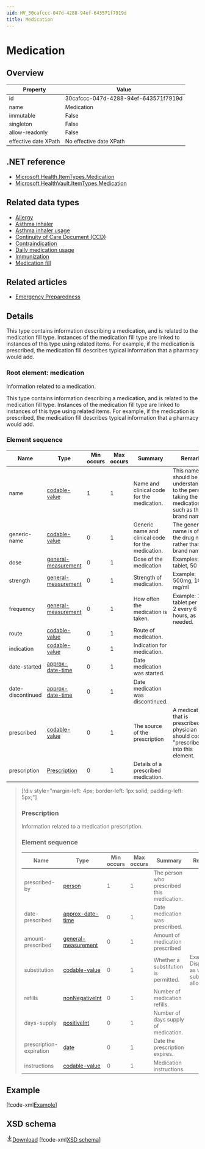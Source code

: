 ```yaml
---
uid: HV_30cafccc-047d-4288-94ef-643571f7919d
title: Medication
---
```


# Medication

## Overview

Property|Value
---|---
id|30cafccc-047d-4288-94ef-643571f7919d
name|Medication
immutable|False
singleton|False
allow-readonly|False
effective date XPath|No effective date XPath

## .NET reference
- [Microsoft.Health.ItemTypes.Medication](https://docs.microsoft.com/dotnet/api/microsoft.health.itemtypes.medication)
- [Microsoft.HealthVault.ItemTypes.Medication](https://docs.microsoft.com/dotnet/api/microsoft.healthvault.itemtypes.medication)

## Related data types

- [Allergy](xref:HV_52bf9104-2c5e-4f1f-a66d-552ebcc53df7)
- [Asthma inhaler](xref:HV_ff9ce191-2096-47d8-9300-5469a9883746)
- [Asthma inhaler usage](xref:HV_03efe378-976a-42f8-ae1e-507c497a8c6d)
- [Continuity of Care Document (CCD)](xref:HV_9c48a2b8-952c-4f5a-935d-f3292326bf54)
- [Contraindication](xref:HV_046d0ad7-6d7f-4bfd-afd4-4192ca2e913d)
- [Daily medication usage](xref:HV_A9A76456-0357-493e-B840-598BBB9483FD)
- [Immunization](xref:HV_cd3587b5-b6e1-4565-ab3b-1c3ad45eb04f)
- [Medication fill](xref:HV_167ecf6b-bb54-43f9-a473-507b334907e0)

## Related articles

- [Emergency Preparedness](http://go.microsoft.com/fwlink/?LinkId=513260)

## Details
This type contains information describing a medication, and is related to the medication fill type. Instances of the medication fill type are linked to instances of this type using related items. For example, if the medication is prescribed, the medication fill describes typical information that a pharmacy would add.

<a name='medication'></a>

### Root element: medication

Information related to a medication.

This type contains information describing a medication, and is related to the medication fill type. Instances of the medication fill type are linked to instances of this type using related items. For example, if the medication is prescribed, the medication fill describes typical information that a pharmacy would add.

### Element sequence

Name|Type|Min occurs|Max occurs|Summary|Remarks|Preferred Vocabulary
---|---|---|---|---|---|---
name|[codable-value](xref:HV_3e730686-781f-4616-aa0d-817bba8eb141#codable-value)|1|1|Name and clinical code for the medication.|This name should be understandable to the person taking the medication, such as the brand name.|Rxnorm, NDC
generic-name|[codable-value](xref:HV_3e730686-781f-4616-aa0d-817bba8eb141#codable-value)|0|1|Generic name and clinical code for the medication.|The generic name is often the drug name rather than the brand name.|Rxnorm, NDC
dose|[general-measurement](xref:HV_3e730686-781f-4616-aa0d-817bba8eb141#general-measurement)|0|1|Dose of the medication|Examples: 1 tablet, 50 ml.|
strength|[general-measurement](xref:HV_3e730686-781f-4616-aa0d-817bba8eb141#general-measurement)|0|1|Strength of medication.|Example: 500mg, 10 mg/ml|
frequency|[general-measurement](xref:HV_3e730686-781f-4616-aa0d-817bba8eb141#general-measurement)|0|1|How often the medication is taken.|Example: 1 tablet per day, 2 every 6 hours, as needed.|
route|[codable-value](xref:HV_3e730686-781f-4616-aa0d-817bba8eb141#codable-value)|0|1|Route of medication.||[medication-routes](xref:HV_e043c73c-289b-474a-aea2-17f691dd374e)
indication|[codable-value](xref:HV_3e730686-781f-4616-aa0d-817bba8eb141#codable-value)|0|1|Indication for medication.||
date-started|[approx-date-time](xref:HV_File_dates#approx-date-time)|0|1|Date medication was started.||
date-discontinued|[approx-date-time](xref:HV_File_dates#approx-date-time)|0|1|Date medication was discontinued.||
prescribed|[codable-value](xref:HV_3e730686-781f-4616-aa0d-817bba8eb141#codable-value)|0|1|The source of the prescription|A medication that is prescribed by a physician should code "prescribed" into this element.|[medication-prescribed](xref:HV_d0efa08f-0b77-44a7-be53-45f96cb1eee6)
prescription|[Prescription](#Prescription)|0|1|Details of a prescribed medication.||

>[!div style="margin-left: 4px; border-left: 1px solid; padding-left: 5px;"]
>
> <a name='Prescription'></a>
>
> ### Prescription
>
> Information related to a medication prescription.
>
> ### Element sequence
>
> Name|Type|Min occurs|Max occurs|Summary|Remarks|Preferred Vocabulary
> ---|---|---|---|---|---|---
> prescribed-by|[person](xref:HV_3e730686-781f-4616-aa0d-817bba8eb141#person)|1|1|The person who prescribed this medication.||
> date-prescribed|[approx-date-time](xref:HV_File_dates#approx-date-time)|0|1|Date medication was prescribed.||
> amount-prescribed|[general-measurement](xref:HV_3e730686-781f-4616-aa0d-817bba8eb141#general-measurement)|0|1|Amount of medication prescribed||
> substitution|[codable-value](xref:HV_3e730686-781f-4616-aa0d-817bba8eb141#codable-value)|0|1|Whether a substitution is permitted.|Example: Dispense as written, substitution allowed|[medication-substitution](xref:HV_cd4bd80c-022e-432b-928f-f84e1bae7cb0)
> refills|[nonNegativeInt](xref:HV_3e730686-781f-4616-aa0d-817bba8eb141#nonNegativeInt)|0|1|Number of medication refills.||
> days-supply|[positiveInt](xref:HV_3e730686-781f-4616-aa0d-817bba8eb141#positiveInt)|0|1|Number of days supply of medication.||
> prescription-expiration|[date](xref:HV_File_dates#date)|0|1|Date the prescription expires.||
> instructions|[codable-value](xref:HV_3e730686-781f-4616-aa0d-817bba8eb141#codable-value)|0|1|Medication instructions.||
>
>

## Example
[!code-xml[Example](../sample-xml/30cafccc-047d-4288-94ef-643571f7919d.xml)]

## XSD schema
[![Download](/healthvault/images/download.png)Download](../xsd/medication.xsd)
[!code-xml[XSD schema](../xsd/medication.xsd)]

